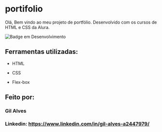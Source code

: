# portifolio

Olá, Bem vindo ao meu projeto de portfólio.
Desenvolvido com os cursos de HTML e CSS da Alura.

![Badge em Desenvolvimento](http://img.shields.io/static/v1?label=STATUS&message=EM%20DESENVOLVIMENTO&color=GREEN&style=for-the-badge)

## Ferramentas utilizadas:

* HTML

* CSS

* Flex-box

## Feito por:

### Gil Alves

### Linkedin: https://www.linkedin.com/in/gil-alves-a2447979/
